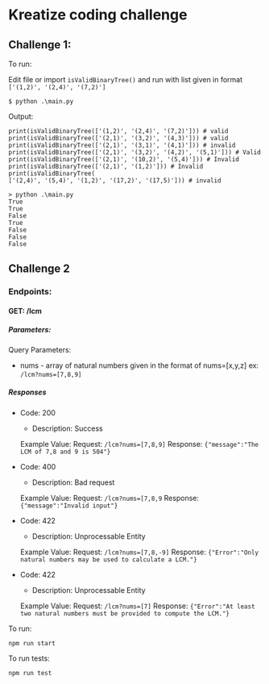 # Kreatize coding challenge

## Challenge 1:

To run:

Edit file or import `isValidBinaryTree()` and run with list given in format `['(1,2)', '(2,4)', '(7,2)']`

    $ python .\main.py

Output:

    print(isValidBinaryTree(['(1,2)', '(2,4)', '(7,2)'])) # valid
    print(isValidBinaryTree(['(2,1)', '(3,2)', '(4,3)'])) # valid
    print(isValidBinaryTree(['(2,1)', '(3,1)', '(4,1)'])) # invalid
    print(isValidBinaryTree(['(2,1)', '(3,2)', '(4,2)', '(5,1)'])) # Valid
    print(isValidBinaryTree(['(2,1)', '(10,2)', '(5,4)'])) # Invalid
    print(isValidBinaryTree(['(2,1)', '(1,2)'])) # Invalid
    print(isValidBinaryTree(
    ['(2,4)', '(5,4)', '(1,2)', '(17,2)', '(17,5)'])) # invalid

    > python .\main.py
    True
    True
    False
    True
    False
    False
    False

## Challenge 2

### Endpoints:

#### GET: /lcm

##### Parameters:

Query Parameters:

- nums - array of natural numbers given in the format of nums=[x,y,z] ex: `/lcm?nums=[7,8,9]`

##### Responses

- Code: 200

  - Description: Success

  Example Value:
  Request: `/lcm?nums=[7,8,9]`
  Response: `{"message":"The LCM of 7,8 and 9 is 504"}`

- Code: 400

  - Description: Bad request

  Example Value:
  Request: `/lcm?nums=[7,8,9`
  Response: `{"message":"Invalid input"}`

- Code: 422

  - Description: Unprocessable Entity

  Example Value:
  Request: `/lcm?nums=[7,8,-9]`
  Response: `{"Error":"Only natural numbers may be used to calculate a LCM."}`

- Code: 422

  - Description: Unprocessable Entity

  Example Value:
  Request: `/lcm?nums=[7]`
  Response: `{"Error":"At least two natural numbers must be provided to compute the LCM."}`

To run:

    npm run start

To run tests:

    npm run test
